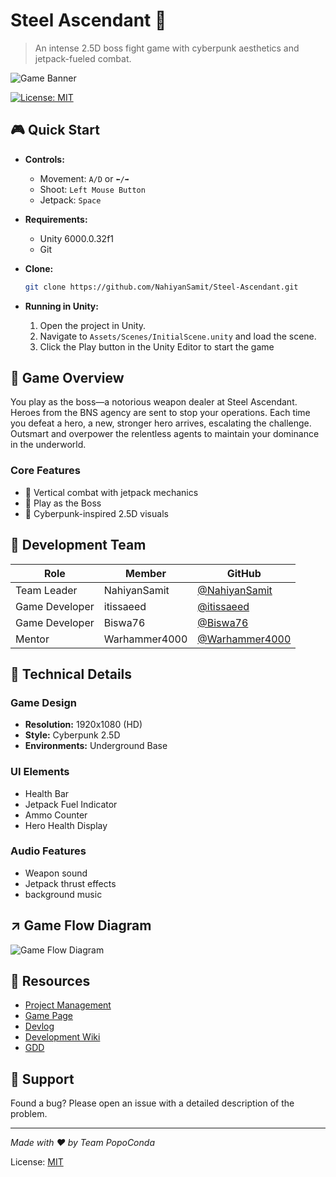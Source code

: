 # Steel Ascendant 🚀

> An intense 2.5D boss fight game with cyberpunk aesthetics and jetpack-fueled combat.

![Game Banner](https://imgur.com/bwpgSl0.png)

[![License: MIT](https://img.shields.io/badge/License-MIT-yellow.svg)](https://opensource.org/licenses/MIT)

## 🎮 Quick Start

- **Controls:**
  - Movement: `A/D` or `⬅️/➡️`
  - Shoot: `Left Mouse Button`
  - Jetpack: `Space`

- **Requirements:**
  - Unity 6000.0.32f1
  - Git

- **Clone:**
  ```bash
  git clone https://github.com/NahiyanSamit/Steel-Ascendant.git
  ```

- **Running in Unity:**
  1. Open the project in Unity.
  2. Navigate to `Assets/Scenes/InitialScene.unity` and load the scene.
  3. Click the Play button in the Unity Editor to start the game

## 🎯 Game Overview

You play as the boss—a notorious weapon dealer at Steel Ascendant. Heroes from the BNS agency are sent to stop your operations. Each time you defeat a hero, a new, stronger hero arrives, escalating the challenge. Outsmart and overpower the relentless agents to maintain your dominance in the underworld.

### Core Features

- 🚀 Vertical combat with jetpack mechanics
- 🎯 Play as the Boss
- 🎨 Cyberpunk-inspired 2.5D visuals

## 👥 Development Team

| Role | Member | GitHub |
|------|--------|--------|
| Team Leader | NahiyanSamit | [@NahiyanSamit](https://github.com/NahiyanSamit) |
| Game Developer | itissaeed | [@itissaeed](https://github.com/itissaeed) |
| Game Developer | Biswa76 | [@Biswa76](https://github.com/Biswa76) |
| Mentor | Warhammer4000 | [@Warhammer4000](https://github.com/Warhammer4000) |

## 🎨 Technical Details

### Game Design
- **Resolution:** 1920x1080 (HD)
- **Style:** Cyberpunk 2.5D
- **Environments:** Underground Base

### UI Elements
- Health Bar
- Jetpack Fuel Indicator
- Ammo Counter
- Hero Health Display

### Audio Features
- Weapon sound
- Jetpack thrust effects
- background music

## ↗️ Game Flow Diagram
![Game Flow Diagram](https://imgur.com/P5cNs1t.jpg)

## 🔗 Resources

- [Project Management](https://sharing.clickup.com/9018894642/l/h/8ct2u9j-278/0fe70fbebe022bd)
- [Game Page](https://nahiyansamit.itch.io/steel-ascendant)
- [Devlog](https://nahiyansamit.itch.io/steel-ascendant/devlog/900184/devlog-1-steel-ascendant-first-steps)
- [Development Wiki](https://github.com/Learnathon-By-Geeky-Solutions/popoconda/wiki)
- [GDD](https://www.dundoc.com/project/10653/e0xi8sy9ty)


## 🐛 Support

Found a bug? Please open an issue with a detailed description of the problem.

---

*Made with ❤️ by Team PopoConda*

License: [MIT](LICENSE)
